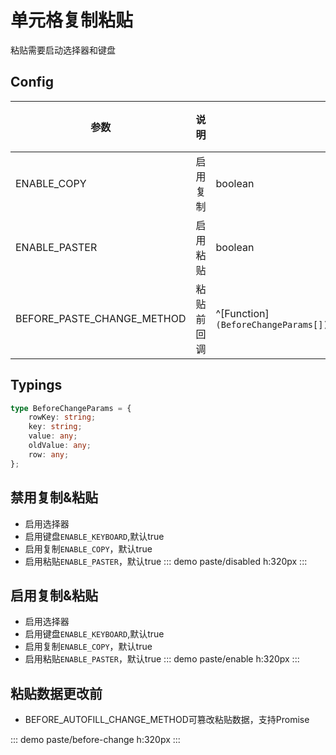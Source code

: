# 单元格复制粘贴

粘贴需要启动选择器和键盘

## Config

| 参数                     | 说明                    | 类型    | 可选值 | 默认值 |
| ------------------------ | ----------------------- | ------- | ------ | ------ |
| ENABLE_COPY | 启用复制 | boolean | — | true |
| ENABLE_PASTER | 启用粘贴 | boolean | — | true |
| BEFORE_PASTE_CHANGE_METHOD | 粘贴前回调 | ^[Function]`(BeforeChangeParams[])=>BeforeChangeParams[]\|Promise<BeforeChangeParams[]>` | — | — |

## Typings

``` ts
type BeforeChangeParams = {
    rowKey: string;
    key: string;
    value: any;
    oldValue: any;
    row: any;
};
```

## 禁用复制&粘贴

- 启用选择器
- 启用键盘`ENABLE_KEYBOARD`,默认true
- 启用复制`ENABLE_COPY`，默认true
- 启用粘贴`ENABLE_PASTER`，默认true
::: demo
paste/disabled
h:320px
:::

## 启用复制&粘贴

- 启用选择器
- 启用键盘`ENABLE_KEYBOARD`,默认true
- 启用复制`ENABLE_COPY`，默认true
- 启用粘贴`ENABLE_PASTER`，默认true
::: demo
paste/enable
h:320px
:::


## 粘贴数据更改前

- BEFORE_AUTOFILL_CHANGE_METHOD可篡改粘贴数据，支持Promise


::: demo
paste/before-change
h:320px
:::